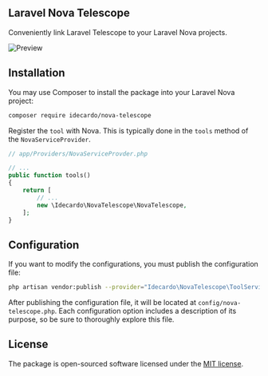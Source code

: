 ## Laravel Nova Telescope

Conveniently link Laravel Telescope to your Laravel Nova projects.

![Preview](https://imgur.com/MUvFMZY.png)

## Installation

You may use Composer to install the package into your Laravel Nova project:

```bash
composer require idecardo/nova-telescope
```

Register the `tool` with Nova. This is typically done in the `tools` method of the `NovaServiceProvider`.

```php
// app/Providers/NovaServiceProvder.php

// ...
public function tools()
{
    return [
        // ...
        new \Idecardo\NovaTelescope\NovaTelescope,
    ];
}
```

## Configuration

If you want to modify the configurations, you must publish the configuration file:

```bash
php artisan vendor:publish --provider="Idecardo\NovaTelescope\ToolServiceProvider"
```

After publishing the configuration file, it will be located at `config/nova-telescope.php`.
Each configuration option includes a description of its purpose, so be sure to thoroughly explore this file.

## License

The package is open-sourced software licensed under the [MIT license](https://opensource.org/licenses/MIT).
